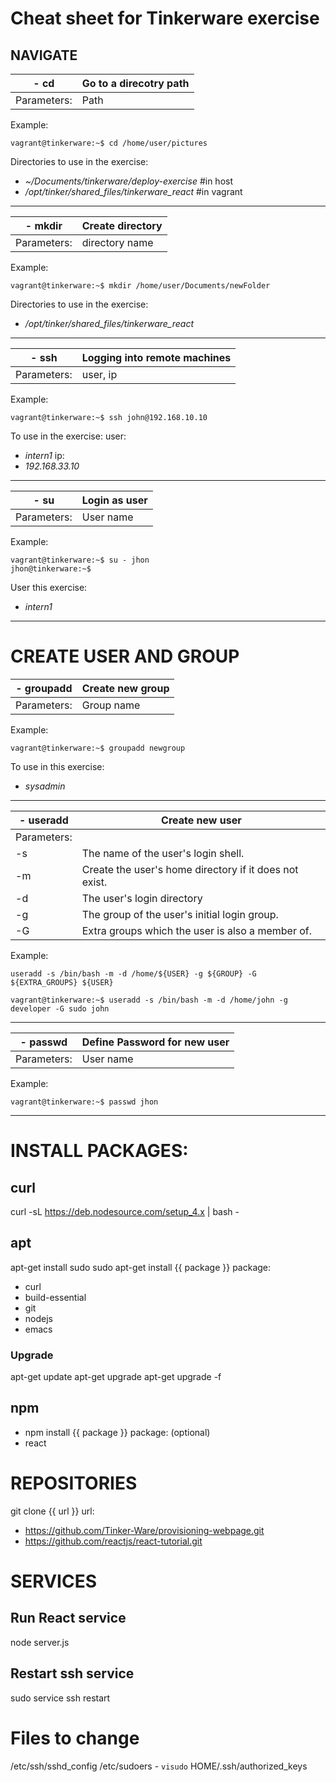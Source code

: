 Cheat sheet for Tinkerware exercise
===

## NAVIGATE

 **- cd** | Go to a direcotry path
----------|----------
Parameters:|Path

Example:
```
vagrant@tinkerware:~$ cd /home/user/pictures
```

Directories to use in the exercise:
  - *~/Documents/tinkerware/deploy-exercise* #in host
  - */opt/tinker/shared_files/tinkerware_react*     #in vagrant

___


**- mkdir** |  Create directory
------------|-------
Parameters:| directory name

Example:
```
vagrant@tinkerware:~$ mkdir /home/user/Documents/newFolder
```
Directories to use in the exercise:
  - */opt/tinker/shared_files/tinkerware_react*

___


**- ssh**| Logging into remote machines
---------|----------------
Parameters:|user, ip

Example:
```
vagrant@tinkerware:~$ ssh john@192.168.10.10
```
To use in the exercise:
user:
  - *intern1*
ip:
  - *192.168.33.10*


___



**- su**|  Login as user
---------|-------
Parameters:| User name

Example:
```
vagrant@tinkerware:~$ su - jhon
jhon@tinkerware:~$
```
User this exercise:
  - *intern1*

___


# CREATE USER AND GROUP

**- groupadd** |  Create new group
---------------|-----------
Parameters:| Group name

Example:
```
vagrant@tinkerware:~$ groupadd newgroup
```
To use in this exercise:
  - *sysadmin*

___

|**- useradd**|  Create new user |
|-|-|
|Parameters:| |
|-s|The name of the user's login shell.|
|-m|Create the user's home directory if it does not exist.|
|-d|The user's login directory|
|-g|The group of the user's initial login group.|
|-G|Extra groups which the user is also a member of.|

Example:

`useradd -s /bin/bash -m -d /home/${USER} -g ${GROUP} -G ${EXTRA_GROUPS} ${USER} `
```
vagrant@tinkerware:~$ useradd -s /bin/bash -m -d /home/john -g developer -G sudo john 
```
___

|**- passwd**| Define Password for new user |
|-|-|
|Parameters:| User name|

Example:
```
vagrant@tinkerware:~$ passwd jhon
```

___


# INSTALL PACKAGES:

## curl
curl -sL https://deb.nodesource.com/setup_4.x | bash -

## apt
apt-get install sudo
sudo apt-get install {{ package }}
package:
  - curl <!-- (1) Transfer a URL -->
  - build-essential <!-- node dependency -->
  - git <!-- (1) Revision control system -->
  - nodejs <!-- Event-driven I/O server-side JavaScript environment based on V8 -->
  - emacs <!--(1) Best text editor -->

### Upgrade
apt-get update
apt-get upgrade
apt-get upgrade -f

## npm
  - npm install {{ package }}
package: (optional)
  - react

# REPOSITORIES

git clone {{ url }}
url:
  - https://github.com/Tinker-Ware/provisioning-webpage.git
  - https://github.com/reactjs/react-tutorial.git

# SERVICES

## Run React service
node server.js

## Restart ssh service
sudo service ssh restart

# Files to change
/etc/ssh/sshd_config
/etc/sudoers - `visudo`
HOME/.ssh/authorized_keys
